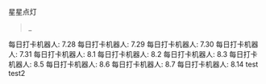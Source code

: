 星星点灯
>_
>>

每日打卡机器人: 7.28
每日打卡机器人: 7.29
每日打卡机器人: 7.30
每日打卡机器人: 7.31
每日打卡机器人: 8.1
每日打卡机器人: 8.2
每日打卡机器人: 8.3
每日打卡机器人: 8.5
每日打卡机器人: 8.6
每日打卡机器人: 8.7
每日打卡机器人: 8.14
test
test2
